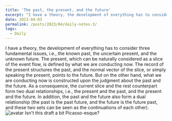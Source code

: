 ```yaml
---
title: 'The past, the present, and the future'
excerpt: "I have a theory, the development of everything has to consider three fundamental issues, i.e., the known past, the uncertain present, and the unknown future."
date: 2023-04-03
permalink: /posts/2023/04/daily-notes-3/
tags:
  - Daily
---
```


I have a theory, the development of everything has to consider three fundamental issues, i.e., the known past, the uncertain present, and the unknown future. The present, which can be naturally considered as a slice of the event flow, is defined by what we are conducting now. The record of the present structures the past, and the normal vector of the slice, or simply speaking the present, points to the future. But on the other hand, what we are conducting now is constructed upon the judgment about the past and the future. As a consequence, the current slice and the rest counterpart form two dual relationships, i.e., the present and the past, and the present and the future. In addition, the past and the future also form a dual relationship (the past is the past future, and the future is the future past, and these two sets can be seen as the continuations of each other).
![avatar](https://raw.githubusercontent.com/Wendong-Huo/Wendong-Huo.github.io/master/images/posts/2023/2023-04-03-01.jpg)
Isn't this draft a bit Picasso-esque?